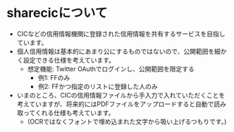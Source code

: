 # sharecicについて
* CICなどの信用情報機関に登録された信用情報を共有するサービスを目指しています。
* 個人信用情報は基本的にあまり公にするものではないので、公開範囲を細かく設定できる仕様を考えています。
    * 想定機能: Twitter OAuthでログインし、公開範囲を限定する
        * 例1: FFのみ
        * 例2: FFかつ指定のリストに登録した人のみ
* いまのところ、CICの信用情報ファイルから手入力で入れていただくことを考えていますが、将来的にはPDFファイルをアップロードすると自動で読み取ってくれる仕様も考えています。
    * (OCRではなくフォントで埋め込まれた文字から吸い上げるつもりです。)
    